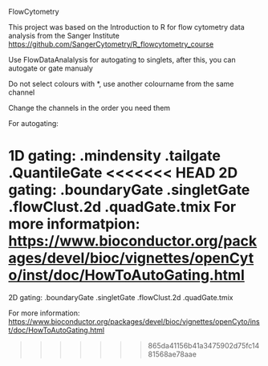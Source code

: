 FlowCytometry

This project was based on the Introduction to R for flow cytometry data analysis from the Sanger Institute https://github.com/SangerCytometry/R_flowcytometry_course

Use FlowDataAnalalysis for autogating to singlets, after this, you can autogate or gate manualy

Do not select colours with *, use another colourname from the same channel

Change the channels in the order you need them

For autogating:

1D gating: .mindensity .tailgate .QuantileGate
<<<<<<< HEAD
2D gating: .boundaryGate .singletGate .flowClust.2d .quadGate.tmix
For more informatpion: https://www.bioconductor.org/packages/devel/bioc/vignettes/openCyto/inst/doc/HowToAutoGating.html
=======

2D gating: .boundaryGate .singletGate .flowClust.2d .quadGate.tmix

For more information: https://www.bioconductor.org/packages/devel/bioc/vignettes/openCyto/inst/doc/HowToAutoGating.html
>>>>>>> 865da41156b41a3475902d75fc1481568ae78aae
